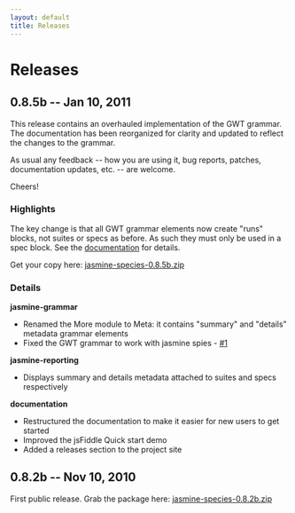 ```yaml
---
layout: default
title: Releases
---
```


# Releases

## 0.8.5b -- Jan 10, 2011

This release contains an overhauled implementation of the GWT grammar. 
The documentation has been reorganized for clarity and updated to reflect 
the changes to the grammar.

As usual any feedback -- how you are using it, bug reports, patches, 
documentation updates, etc. -- are welcome.

Cheers!

### Highlights

The key change is that all GWT grammar elements now create "runs" blocks, 
not suites or specs as before. As such they must only be used in a spec 
block. See the [documentation](docs.html#given_when_then_gwt_grammar) for details. 

Get your copy here: 
[jasmine-species-0.8.5b.zip](https://github.com/downloads/rudylattae/jasmine-species/jasmine-species-0.8.5b.zip)

### Details

**jasmine-grammar**

* Renamed the More module to Meta: it contains "summary" and "details" metadata grammar elements
* Fixed the GWT grammar to work with jasmine spies - [#1](https://github.com/rudylattae/jasmine-species/issues/issue/1)

**jasmine-reporting**

* Displays summary and details metadata attached to suites and specs respectively

**documentation**

* Restructured the documentation to make it easier for new users to get started
* Improved the jsFiddle Quick start demo
* Added a releases section to the project site


## 0.8.2b -- Nov 10, 2010

First public release. Grab the package here: 
[jasmine-species-0.8.2b.zip](https://github.com/downloads/rudylattae/jasmine-species/jasmine-species-0.8.2b.zip)